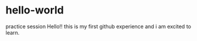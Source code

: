 # hello-world
practice session
Hello!! 
this is my first github experience and i am excited to learn. 
